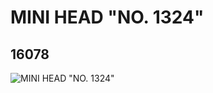 # MINI HEAD "NO. 1324"
## 16078
![MINI HEAD "NO. 1324"](https://lc-www-live-s.legocdn.com/media/bricks/5/2/6057025.jpg)